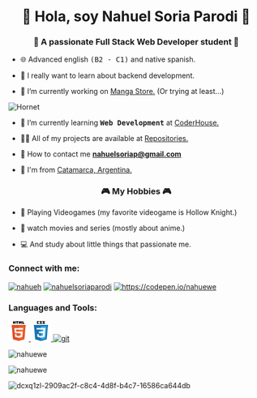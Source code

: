 <h1 align="center"> 🌸 Hola, soy Nahuel Soria Parodi 🌸 </h1>
<h3 align="center"> 👾 A passionate Full Stack Web Developer student 👾 </h3>

- 🌐 Advanced english <kbd>(B2 - C1)</kbd> and native spanish.

- 📝 I really want to learn about backend development.

- 📕 I’m currently working on [Manga Store.](https://github.com/Nahuewe/nuevoProyecto) (Or trying at least...)

![Hornet](https://user-images.githubusercontent.com/93626668/145552553-08c93167-1d5b-46ab-a404-7ff5bcba1a1a.gif)

- 🧠 I’m currently learning **<kbd>Web Development</kbd>** at [CoderHouse.](https://www.coderhouse.com/?utm_term=%2Bcoder%20%2Bhouse&utm_campaign=12058006243&utm_source=google_search_brand&utm_medium=cpc&gclid=CjwKCAiAksyNBhAPEiwAlDBeLAQf2n3EFHxyZVPwHamXP8UhAEFKj9VANWU8NP2IR7mM9tJJshI4MxoCzEkQAvD_BwE)

- 👨‍💻 All of my projects are available at [Repositories.](https://github.com/Nahuewe?tab=repositories)

- 📧 How to contact me **nahuelsoriap@gmail.com**

- 🏡 I'm from [Catamarca, Argentina.](https://goo.gl/maps/jS5AUAgVsJ9wviSa6)

<h3 align="center"> 🎮 My Hobbies 🎮 </h3>

- 📼 Playing Videogames (my favorite videogame is Hollow Knight.)

- 🍿 watch movies and series (mostly about anime.)

- 💻 And study about little things that passionate me.

<h3 align="left">Connect with me:</h3>
<p align="left">
<a href="https://instagram.com/nahueh" target="_blank"><img align="center" src="https://raw.githubusercontent.com/rahuldkjain/github-profile-readme-generator/master/src/images/icons/Social/instagram.svg" alt="nahueh" height="30" width="40" /></a>
<a href="https://linkedin.com/in/nahuelsoriaparodi" target="_blank"><img align="center" src="https://raw.githubusercontent.com/rahuldkjain/github-profile-readme-generator/master/src/images/icons/Social/linked-in-alt.svg" alt="nahuelsoriaparodi" height="30" width="40" /></a>
<a href="https://codepen.io/nahuewe" target="_blank"><img align="center" src="https://raw.githubusercontent.com/rahuldkjain/github-profile-readme-generator/master/src/images/icons/Social/codepen.svg" alt="https://codepen.io/nahuewe" height="30" width="40" /></a>
</p>

<h3 align="left">Languages and Tools:</h3>
<p align="left"> <a href="https://www.w3.org/html/" target="_blank" rel="noreferrer"> <img src="https://raw.githubusercontent.com/devicons/devicon/master/icons/html5/html5-original-wordmark.svg" alt="html5" width="40" height="40"/> </a> <a href="https://www.w3schools.com/css/" target="_blank" rel="noreferrer"> <img src="https://raw.githubusercontent.com/devicons/devicon/master/icons/css3/css3-original-wordmark.svg" alt="css3" width="40" height="40"/> </a> <a href="https://git-scm.com/" target="_blank" rel="noreferrer"> <img src="https://www.vectorlogo.zone/logos/git-scm/git-scm-icon.svg" alt="git" width="40" height="40"/> </a> </p>

<p><img align="left" src="https://github-readme-stats.vercel.app/api/top-langs?username=nahuewe&show_icons=true&theme=onedark&title_color=ff00ff&text_color=bdbdbd&locale=es&layout=compact" alt="nahuewe" "/></p> 
  
<br>

<p>&nbsp;<img align="left" src="https://github-readme-stats.vercel.app/api?username=nahuewe&show_icons=true&theme=dracula&title_color=e100ff&text_color=bdbdbd&locale=es" alt="nahuewe" /></p>

![dcxq1zl-2909ac2f-c8c4-4d8f-b4c7-16586ca644db](https://user-images.githubusercontent.com/93626668/145549411-29c6d193-c83f-495d-9fbf-70bf4ae91405.gif)
